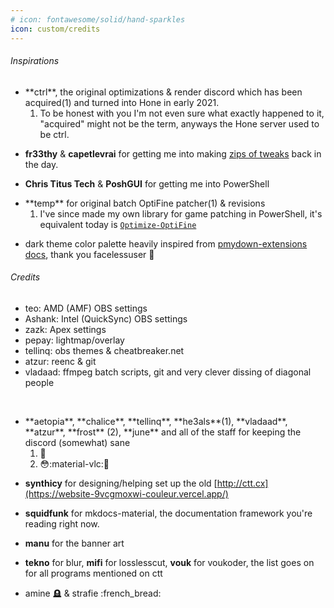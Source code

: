 ```yaml
---
# icon: fontawesome/solid/hand-sparkles
icon: custom/credits
---
```


###### Inspirations

* <div class="annotate" markdown>**ctrl**, the original optimizations & render discord which has been acquired(1) and turned into Hone in early 2021.</div>

    1. To be honest with you I'm not even sure what exactly happened to it, "acquired" might not be the term, anyways the Hone server used to be ctrl.

* **fr33thy** & **capetlevrai** for getting me into making [zips of tweaks](https://github.com/couleurm/couleurstoolbox) back in the day.
* **Chris Titus Tech** & **PoshGUI** for getting me into PowerShell
* <div class="annotate" markdown>**temp** for original batch OptiFine patcher(1) & revisions</div>

    1. I've since made my own library for game patching in PowerShell, it's equivalent today is [`Optimize-OptiFine`](https://github.com/couleur-tweak-tips/TweakList/blob/5c70449aad2824b784b1c831a2fd9459736f5d2e/modules/Game%20%26%20Program%20tuners/Optimize-OptiFine.ps1)

* dark theme color palette heavily inspired from [pmydown-extensions docs](https://facelessuser.github.io/pymdown-extensions/), thank you facelessuser 🥰

###### Credits

* teo: AMD (AMF) OBS settings
* Ashank: Intel (QuickSync) OBS settings
* zazk: Apex settings
* pepay: lightmap/overlay
* tellinq: obs themes & cheatbreaker.net
* atzur: reenc & git
* vladaad: ffmpeg batch scripts, git and very clever dissing of diagonal people

<br>

* <div class="annotate" markdown>**aetopia**, **chalice**, **tellinq**, **he3als**(1), **vladaad**, **atzur**, **frost** (2), **june** and all of the staff for keeping the discord (somewhat) sane </div>

    1. :duck:
    2. :flushed::material-vlc::hamburger:

* **synthicy** for designing/helping set up the old [http://ctt.cx](https://website-9vcgmoxwi-couleur.vercel.app/)
* **squidfunk** for mkdocs-material, the documentation framework you're reading right now.
* **manu** for  the banner art
* **tekno** for blur, **mifi** for losslesscut, **vouk** for voukoder, the list goes on for all programs mentioned on ctt
* amine :headstone: & strafie :french_bread: